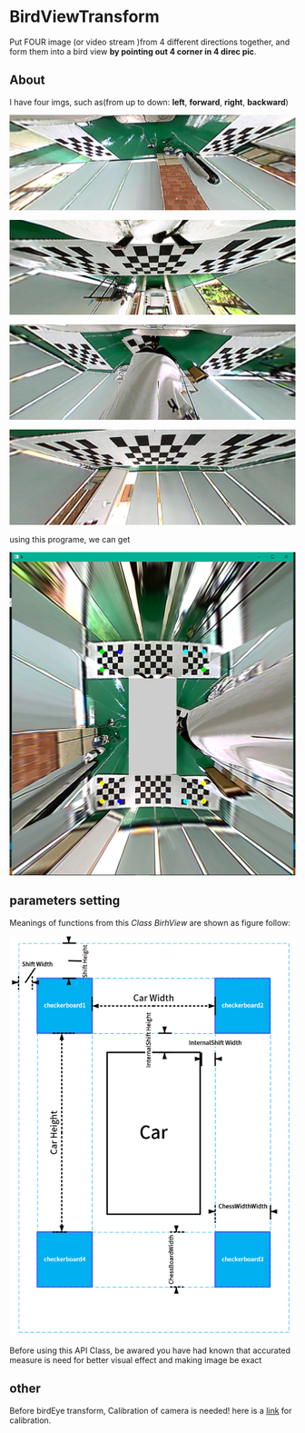 # BirdViewTransform
Put FOUR image (or video stream )from 4 different directions together, and form them into a bird view **by pointing out 4 corner in 4 direc pic**. 

## About

I have four imgs, such as(from up to down: **left**, **forward**, **right**, **backward**)

![Left](img/0.png)

![Forward](img/1.png)

![Right](img/2.png)

![Backward](img/3.png)

using this programe, we can get

![after transform](img/ok.png)

## parameters setting
Meanings of functions from this *Class BirhView* are shown as figure follow:

![param setting](img/ParamSetting.png)

Before using this API Class, be awared you have had known that accurated measure is need for better visual effect and making image be exact

## other

Before birdEye transform, Calibration of camera is needed! here is a [link](http://tanzby.cn/2017/08/01/%E5%9F%BA%E4%BA%8EopenCV%E7%9A%84%E7%9B%B8%E6%9C%BA%E6%A0%A1%E6%AD%A3%E7%A8%8B%E5%BA%8F/) for calibration. 
